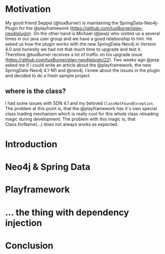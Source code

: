 # Motivation

My good friend Seppel (@tuxBurner) is maintaining the SpringData-Neo4j-Plugin for the @playframework (https://github.com/tuxBurner/play-neo4jplugin).
On the other hand is Michael (@jexp) who visited us a several times in our java user group and we have a good relationship to him. He asked us how the plugin works with
the new SpringData-Neo4j in Version 4.0 and honestly we had not that much time to upgrade and test it. Therefore @tuxBurner receives a lot of traffic on his upgrade issue (https://github.com/tuxBurner/play-neo4jplugin/22).
Two weeks ago @jexp asked me if i could write an article about the @playframework, the new SpringData-Neo4j 4.1-M1 and @neo4j. I knew about the issues in the plugin and decided to do a fresh sample project.

## where is the class?
I had some issues with SDN 4.1 and my beloved ```ClassNotFoundException```. The problem at this point is, that the @playframework has it´s own special class loading mechanism which is really cool for this whole
class reloading magic during development. The problem with this magic is, that Class.forName(...) does not always works as expected.

# Introduction

# Neo4j & Spring Data

# Playframework

# ... the thing with dependency injection

# Conclusion

